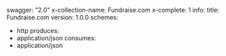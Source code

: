 swagger: "2.0"
x-collection-name: Fundraise.com
x-complete: 1
info:
  title: Fundraise.com
  version: 1.0.0
schemes:
- http
produces:
- application/json
consumes:
- application/json